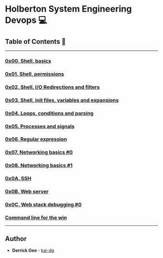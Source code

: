 # Holberton System Engineering Devops :computer:

## Table of Contents :open_file_folder:

---

### [0x00. Shell, basics](./0x00-shell_basics)

### [0x01. Shell, permissions](./0x01-shell_permissions)

### [0x02. Shell, I/O Redirections and filters](./0x02-shell_redirections)

### [0x03. Shell, init files, variables and expansions](./0x03-shell_variables_expansions) 

### [0x04. Loops, conditions and parsing](./0x04-loops_conditions_and_parsing)

### [0x05. Processes and signals](./0x05-processes_and_signals)

### [0x06. Regular expression](./0x06-regular_expressions)

### [0x07. Networking basics #0](./0x07-networking_basics)

### [0x08. Networking basics #1](./0x08-networking_basics_2)

### [0x0A. SSH](./0x0A-ssh)

### [0x0B. Web server](./0x0B-web_server)

### [0x0C. Web stack debugging #0](./0x0C-web_stack_debugging_0)

### [Command line for the win](./command_line_for_the_win)

---

## Author
* **Derrick Gee** - [kai-dg](https://github.com/kai-dg)
